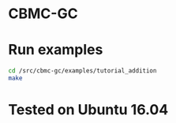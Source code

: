 # CBMC-GC


# Run examples

```sh
cd /src/cbmc-gc/examples/tutorial_addition
make
```

# Tested on Ubuntu 16.04